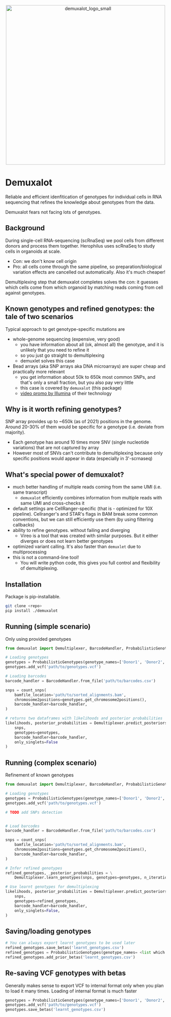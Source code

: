 <p align="center">
<img width="500" alt="demuxalot_logo_small" src="https://user-images.githubusercontent.com/6318811/118947887-a261da00-b90c-11eb-8932-a66e6d2caa1f.png">
</p>
 
# Demuxalot

Reliable and efficient idenfitication of genotypes for individual cells 
in RNA sequencing that refines the knowledge about genotypes from the data.

Demuxalot fears not facing lots of genotypes.

## Background

During single-cell RNA-sequencing (scRnaSeq) we pool cells from different donors and process them together.
Herophilus uses scRnaSeq to study cells in organoids at scale.

- Con: we don't know cell origin
- Pro: all cells come through the same pipeline, so preparation/biological variation effects are cancelled out automatically. Also it's much cheaper!

Demultiplexing step that demuxalot completes solves the con: 
it guesses which cells come from which organoid by matching reads coming from cell against genotypes.

## Known genotypes and refined genotypes: the tale of two scenarios

Typical approach to get genotype-specific mutations are 
 
- whole-genome sequencing (expensive, very good)
  - you have information about all (ok, almost all) the genotype, and it is unlikely that you need to refine it
  - so you just go straight to demultiplexing
  - demuxlet solves this case
- Bead arrays (aka SNP arrays aka DNA microarrays) are super cheap and practically more relevant
  - you get information about 50k to 650k most common SNPs, and that's only a small fraction, but you also pay very little
  - this case is covered by `demuxalot` (this package)
  - [video promo by Illumina](https://www.youtube.com/watch?v=lVG04dAAyvY) of their technology

## Why is it worth refining genotypes? 
   
SNP array provides up to ~650k (as of 2021) positions in the genome.
Around 20-30% of them would be specific for a genotype (i.e. deviate from majority).

- Each genotype has around 10 times more SNV (single nucleotide variations) that are not captured by array
- However most of SNVs can't contribute to demultiplexing because only specific positions would appear in data (especially in 3'-scrnaseq)

## What's special power of demuxalot?

- much better handling of multiple reads coming from the same UMI (i.e. same transcript)
  - `demuxalot` efficiently combines information from multiple reads with same UMI and cross-checks it
- default settings are CellRanger-specific (that is - optimized for 10X pipeline). Cellranger's and STAR's flags in BAM break some common conventions, 
  but we can still efficiently use them (by using filtering callbacks)  
- ability to refine genotypes. without failing and diverging
  - Vireo is a tool that was created with similar purposes. But it either diverges or does not learn better genotypes
- optimized variant calling. It's also faster than `demuxlet` due to multiprocessing
- this is not a command-line tool! 
  - You will write python code, this gives you full control and flexibility of demultiplexing.

## Installation

Package is pip-installable. 

```bash
git clone <repo> 
pip install ./demuxalot
```

## Running (simple scenario)
Only using provided genotypes

```python
from demuxalot import Demultiplexer, BarcodeHandler, ProbabilisticGenotypes, count_snps

# Loading genotypes
genotypes = ProbabilisticGenotypes(genotype_names=['Donor1', 'Donor2', 'Donor3'])
genotypes.add_vcf('path/to/genotypes.vcf')

# Loading barcodes
barcode_handler = BarcodeHandler.from_file('path/to/barcodes.csv')

snps = count_snps(
    bamfile_location='path/to/sorted_alignments.bam',
    chromosome2positions=genotypes.get_chromosome2positions(),
    barcode_handler=barcode_handler, 
)

# returns two dataframes with likelihoods and posterior probabilities 
likelihoods, posterior_probabilities = Demultiplexer.predict_posteriors(
    snps,
    genotypes=genotypes,
    barcode_handler=barcode_handler,
    only_singlets=False
)
```


## Running (complex scenario)
Refinement of known genotypes

```python
from demuxalot import Demultiplexer, BarcodeHandler, ProbabilisticGenotypes, count_snps

# Loading genotypes
genotypes = ProbabilisticGenotypes(genotype_names=['Donor1', 'Donor2', 'Donor3'])
genotypes.add_vcf('path/to/genotypes.vcf')

# TODO add SNPs detection


# Load barcodes
barcode_handler = BarcodeHandler.from_file('path/to/barcodes.csv')

snps = count_snps(
    bamfile_location='path/to/sorted_alignments.bam',
    chromosome2positions=genotypes.get_chromosome2positions(),
    barcode_handler=barcode_handler, 
)

# Infer refined genotypes 
refined_genotypes, _posterior_probabilities = \
    Demultiplexer.learn_genotypes(snps, genotypes=genotypes, n_iterations=5)

# Use learnt genotypes for demultiplexing
likelihoods, posterior_probabilities = Demultiplexer.predict_posteriors(
    snps,
    genotypes=refined_genotypes,
    barcode_handler=barcode_handler,
    only_singlets=False,
)
```

## Saving/loading genotypes
   
```python
# You can always export learnt genotypes to be used later
refined_genotypes.save_betas('learnt_genotypes.csv')
refined_genotypes = ProbabilisticGenotypes(genotype_names= <list which genotypes to load>)
refined_genotypes.add_prior_betas('learnt_genotypes.csv')
```

## Re-saving VCF genotypes with betas

Generally makes sense to export VCF to internal format only when you plan to load it many times.
Loading of internal format is much faster 

```python
genotypes = ProbabilisticGenotypes(genotype_names=['Donor1', 'Donor2', 'Donor3'])
genotypes.add_vcf('path/to/genotypes.vcf')
genotypes.save_betas('learnt_genotypes.csv')
```
